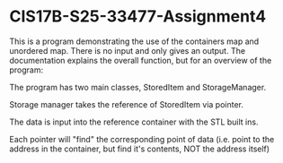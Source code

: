 # CIS17B-S25-33477-Assignment4
This is a program demonstrating the use of the containers map and unordered map. There is no input and only gives an output. The documentation explains the overall function, but for an overview of the program:

The program has two main classes, StoredItem and StorageManager.

Storage manager takes the reference of StoredItem via pointer.

The data is input into the reference container with the STL built ins.

Each pointer will "find" the corresponding point of data (i.e. point to the address in the container, but find it's contents, NOT the address itself)
